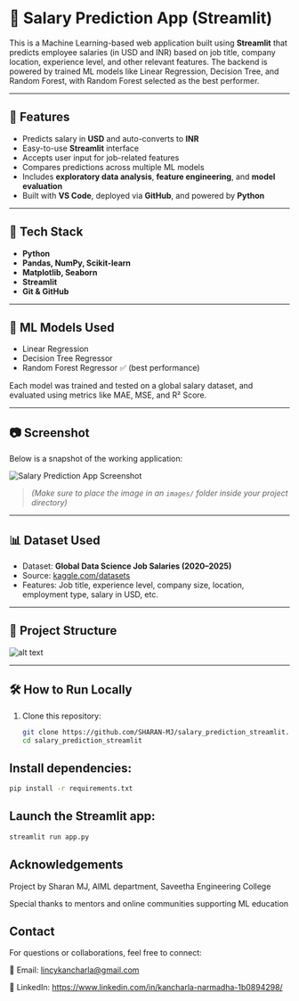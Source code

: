 # 💼 Salary Prediction App (Streamlit)

This is a Machine Learning-based web application built using **Streamlit** that predicts employee salaries (in USD and INR) based on job title, company location, experience level, and other relevant features. The backend is powered by trained ML models like Linear Regression, Decision Tree, and Random Forest, with Random Forest selected as the best performer.

---

## 🚀 Features

- Predicts salary in **USD** and auto-converts to **INR**
- Easy-to-use **Streamlit** interface
- Accepts user input for job-related features
- Compares predictions across multiple ML models
- Includes **exploratory data analysis**, **feature engineering**, and **model evaluation**
- Built with **VS Code**, deployed via **GitHub**, and powered by **Python**

---

## 📂 Tech Stack

- **Python**
- **Pandas, NumPy, Scikit-learn**
- **Matplotlib, Seaborn**
- **Streamlit**
- **Git & GitHub**

---

## 🧠 ML Models Used

- Linear Regression
- Decision Tree Regressor
- Random Forest Regressor ✅ (best performance)

Each model was trained and tested on a global salary dataset, and evaluated using metrics like MAE, MSE, and R² Score.

---

## 📷 Screenshot

Below is a snapshot of the working application:

![Salary Prediction App Screenshot](images/app_screenshot.png)

> *(Make sure to place the image in an `images/` folder inside your project directory)*

---

## 📊 Dataset Used

- Dataset: **Global Data Science Job Salaries (2020–2025)**
- Source: [kaggle.com/datasets](https://www.kaggle.com/datasets)
- Features: Job title, experience level, company size, location, employment type, salary in USD, etc.

---

## 📁 Project Structure

![alt text](Gemini_Generated_Image_nu8lpinu8lpinu8l.png)


---

## 🛠️ How to Run Locally

1. Clone this repository:

   ```bash
   git clone https://github.com/SHARAN-MJ/salary_prediction_streamlit.git
   cd salary_prediction_streamlit
   ```
## Install dependencies:
   ```bash
   pip install -r requirements.txt
   ```
## Launch the Streamlit app:

   ```bash
streamlit run app.py
   ```

## Acknowledgements

Project by Sharan MJ, AIML department, Saveetha Engineering College

Special thanks to mentors and online communities supporting ML education

## Contact

For questions or collaborations, feel free to connect:

📧 Email: lincykancharla@gmail.com

🔗 LinkedIn: https://www.linkedin.com/in/kancharla-narmadha-1b0894298/
   
